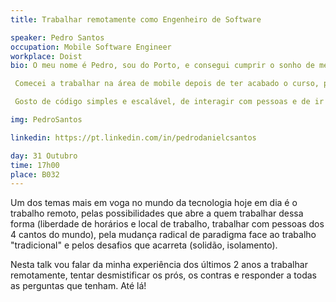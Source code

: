 ```yaml
---
title: Trabalhar remotamente como Engenheiro de Software

speaker: Pedro Santos
occupation: Mobile Software Engineer
workplace: Doist
bio: O meu nome é Pedro, sou do Porto, e consegui cumprir o sonho de me tornar engenheiro de software, tendo acabado o curso na FEUP em 2015.

 Comecei a trabalhar na área de mobile depois de ter acabado o curso, primeiro na Farfetch - onde fiz parte da equipa inicial de android da empresa - e de há 2 anos para cá na Doist, onde tenho vindo a trabalhar no Todoist, para tentar ajudar a melhorar a vida dos utilizadores. 

 Gosto de código simples e escalável, de interagir com pessoas e de ir melhorando as coisas à minha volta, à medida que vou passando por elas. Também adoro viajar e ir conhecendo diferentes recantos do mundo.

img: PedroSantos

linkedin: https://pt.linkedin.com/in/pedrodanielcsantos

day: 31 Outubro
time: 17h00
place: B032
---
```


Um dos temas mais em voga no mundo da tecnologia hoje em dia é o trabalho remoto, pelas possibilidades que abre a quem trabalhar dessa forma (liberdade de horários e local de trabalho, trabalhar com pessoas dos 4 cantos do mundo), pela mudança radical de paradigma face ao trabalho "tradicional" e pelos desafios que acarreta (solidão, isolamento).

Nesta talk vou falar da minha experiência dos últimos 2 anos a trabalhar remotamente, tentar desmistificar os prós, os contras e responder a todas as perguntas que tenham. Até lá! 


